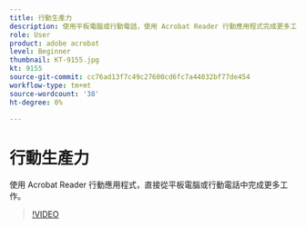 ```yaml
---
title: 行動生產力
description: 使用平板電腦或行動電話，使用 Acrobat Reader 行動應用程式完成更多工作
role: User
product: adobe acrobat
level: Beginner
thumbnail: KT-9155.jpg
kt: 9155
source-git-commit: cc76ad13f7c49c27600cd6fc7a44032bf77de454
workflow-type: tm+mt
source-wordcount: '38'
ht-degree: 0%

---
```


# 行動生產力

使用 Acrobat Reader 行動應用程式，直接從平板電腦或行動電話中完成更多工作。

>[!VIDEO](https://video.tv.adobe.com/v/337972?hidetitle=true)
